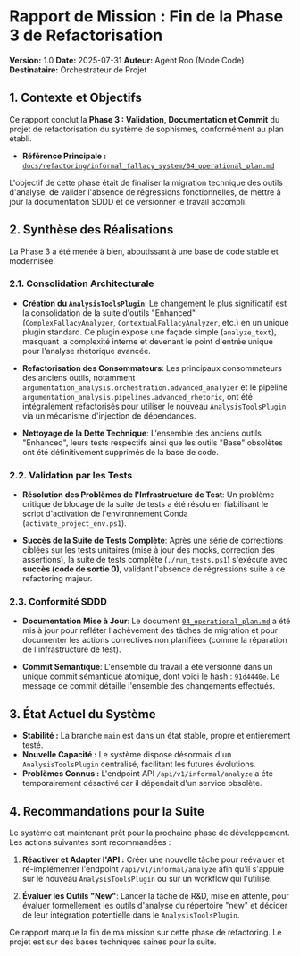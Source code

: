# Rapport de Mission : Fin de la Phase 3 de Refactorisation

**Version:** 1.0
**Date:** 2025-07-31
**Auteur:** Agent Roo (Mode Code)
**Destinataire:** Orchestrateur de Projet

## 1. Contexte et Objectifs

Ce rapport conclut la **Phase 3 : Validation, Documentation et Commit** du projet de refactorisation du système de sophismes, conformément au plan établi.

- **Référence Principale :** [`docs/refactoring/informal_fallacy_system/04_operational_plan.md`](../04_operational_plan.md)

L'objectif de cette phase était de finaliser la migration technique des outils d'analyse, de valider l'absence de régressions fonctionnelles, de mettre à jour la documentation SDDD et de versionner le travail accompli.

## 2. Synthèse des Réalisations

La Phase 3 a été menée à bien, aboutissant à une base de code stable et modernisée.

### 2.1. Consolidation Architecturale

- **Création du `AnalysisToolsPlugin`**: Le changement le plus significatif est la consolidation de la suite d'outils "Enhanced" (`ComplexFallacyAnalyzer`, `ContextualFallacyAnalyzer`, etc.) en un unique plugin standard. Ce plugin expose une façade simple (`analyze_text`), masquant la complexité interne et devenant le point d'entrée unique pour l'analyse rhétorique avancée.

- **Refactorisation des Consommateurs**: Les principaux consommateurs des anciens outils, notamment `argumentation_analysis.orchestration.advanced_analyzer` et le pipeline `argumentation_analysis.pipelines.advanced_rhetoric`, ont été intégralement refactorisés pour utiliser le nouveau `AnalysisToolsPlugin` via un mécanisme d'injection de dépendances.

- **Nettoyage de la Dette Technique**: L'ensemble des anciens outils "Enhanced", leurs tests respectifs ainsi que les outils "Base" obsolètes ont été définitivement supprimés de la base de code.

### 2.2. Validation par les Tests

- **Résolution des Problèmes de l'Infrastructure de Test**: Un problème critique de blocage de la suite de tests a été résolu en fiabilisant le script d'activation de l'environnement Conda (`activate_project_env.ps1`).

- **Succès de la Suite de Tests Complète**: Après une série de corrections ciblées sur les tests unitaires (mise à jour des mocks, correction des assertions), la suite de tests complète (`./run_tests.ps1`) s'exécute avec **succès (code de sortie 0)**, validant l'absence de régressions suite à ce refactoring majeur.

### 2.3. Conformité SDDD

- **Documentation Mise à Jour**: Le document [`04_operational_plan.md`](../04_operational_plan.md) a été mis à jour pour refléter l'achèvement des tâches de migration et pour documenter les actions correctives non planifiées (comme la réparation de l'infrastructure de test).

- **Commit Sémantique**: L'ensemble du travail a été versionné dans un unique commit sémantique atomique, dont voici le hash : `91d4440e`. Le message de commit détaille l'ensemble des changements effectués.

## 3. État Actuel du Système

- **Stabilité :** La branche `main` est dans un état stable, propre et entièrement testé.
- **Nouvelle Capacité :** Le système dispose désormais d'un `AnalysisToolsPlugin` centralisé, facilitant les futures évolutions.
- **Problèmes Connus :** L'endpoint API `/api/v1/informal/analyze` a été temporairement désactivé car il dépendait d'un service obsolète.

## 4. Recommandations pour la Suite

Le système est maintenant prêt pour la prochaine phase de développement. Les actions suivantes sont recommandées :

1.  **Réactiver et Adapter l'API :** Créer une nouvelle tâche pour réévaluer et ré-implémenter l'endpoint `/api/v1/informal/analyze` afin qu'il s'appuie sur le nouveau `AnalysisToolsPlugin` ou sur un workflow qui l'utilise.

2.  **Évaluer les Outils "New"**: Lancer la tâche de R&D, mise en attente, pour évaluer formellement les outils d'analyse du répertoire "new" et décider de leur intégration potentielle dans le `AnalysisToolsPlugin`.

Ce rapport marque la fin de ma mission sur cette phase de refactoring. Le projet est sur des bases techniques saines pour la suite.